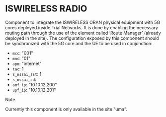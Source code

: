 # ISWIRELESS RADIO

Component to integrate the ISWIRELESS ORAN physical equipment with 5G cores deployed inside Trial Networks.
It is done by enabling the necessary routing path through the use of the element called ‘Route Manager’ (already deployed in the site). 
The configuration exposed by this component should be synchronized with the 5G core and the UE to be used in conjunction:
- `mcc`: "001" 
- `mnc`: "01"
- `apn`: "internet"
- `tac`: 1
- `s_nssai_sst`: 1
- `s_nssai_sd`:
- `amf_ip`: "10.10.12.200"
- `upf_ip`: "10.10.12.201"

> [!NOTE]  
> Currently this component is only available in the site "uma".